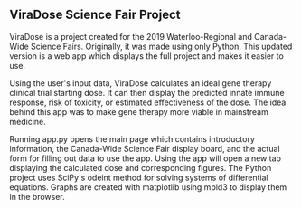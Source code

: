 ## ViraDose Science Fair Project

ViraDose is a project created for the 2019 Waterloo-Regional and Canada-Wide Science Fairs. Originally, it was made using only Python.
This updated version is a web app which displays the full project and makes it easier to use. 

Using the user's input data, ViraDose calculates an ideal gene therapy clinical trial starting dose. It can then display the predicted 
innate immune response, risk of toxicity, or estimated effectiveness of the dose. The idea behind this app was to make gene therapy
more viable in mainstream medicine.

Running app.py opens the main page which contains introductory information, the Canada-Wide Science Fair display board, and the actual form for 
filling out data to use the app. Using the app will open a new tab displaying the calculated dose and corresponding figures. The Python project 
uses SciPy's odeint method for solving systems of differential equations. Graphs are created with matplotlib using mpld3 to display them in the browser.
